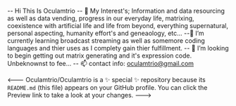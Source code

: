 -- Hi This Is Oculamtrio
-- 👀 My Interest's; Information and data resourcing as well as data vending, progress in our everyday life, matrixing, coexistence with artificial life and life from beyond, everything supernatural, personal aspecting, humanity effort's and geneaology, etc...
--🌱 I’m currently learning broadcast streaming as well as somemore coding languages and thier uses as I complety gain thier fulfillment. 
-- 💞️ I’m looking to begin getting out matrix generating and it's expression code. Unbeknownst to fee...
-- 📫 contact info: oculamtrio@gmail.com

<---
Oculamtrio/Oculamtrio is a ✨ special ✨ repository because its `README.md` (this file) appears on your GitHub profile.
You can click the Preview link to take a look at your changes.
--->
